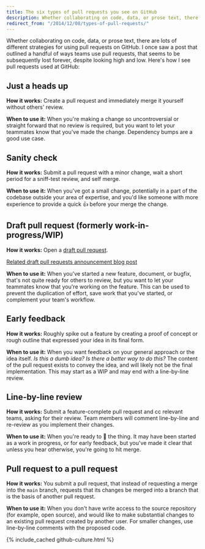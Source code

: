 ```yaml
---
title: The six types of pull requests you see on GitHub
description: Whether collaborating on code, data, or prose text, there are lots of different strategies for using pull requests on GitHub.  Specifically, [just a heads up](#just-a-heads-up), [sanity check](#sanity-check), [work in progress (WIP)](#work-in-progress-wip), [early feedback](#early-feedback), [line-by-line review](#line-by-line-review), and [pull request to a pull request](#pull-request-to-a-pull-request).
redirect_from: "/2014/12/08/types-of-pull-requests/"
---
```


Whether collaborating on code, data, or prose text, there are lots of different strategies for using pull requests on GitHub. I once saw a post that outlined a handful of ways teams use pull requests, that seems to be subsequently lost forever, despite looking high and low. Here's how I see pull requests used at GitHub:

## Just a heads up

**How it works:** Create a pull request and immediately merge it yourself without others' review.

**When to use it:** When you're making a change so uncontroversial or straight forward that no review is required, but you want to let your teammates know that you've made the change. Dependency bumps are a good use case.

## Sanity check

**How it works:** Submit a pull request with a minor change, wait a short period for a sniff-test review, and self merge.

**When to use it:** When you've got a small change, potentially in a part of the codebase outside your area of expertise, and you'd like someone with more experience to provide a quick :+1: before your merge the change.

## Draft pull request (formerly work-in-progress/WIP)

**How it works:** Open a [draft pull request](https://docs.github.com/en/pull-requests/collaborating-with-pull-requests/proposing-changes-to-your-work-with-pull-requests/about-pull-requests#draft-pull-requests).

[Related draft pull requests announcement blog post](https://github.blog/2019-02-14-introducing-draft-pull-requests/)

**When to use it:** When you've started a new feature, document, or bugfix, that's not quite ready for others to review, but you want to let your teammates know that you're working on the feature. This can be used to prevent the duplication of effort, save work that you've started, or complement your team's workflow.

## Early feedback

**How it works:** Roughly spike out a feature by creating a proof of concept or rough outline that expressed your idea in its final form.

**When to use it:** When you want feedback on your general approach or the idea itself. *Is this a dumb idea? Is there a better way to do this?* The content of the pull request exists to convey the idea, and will likely not be the final implementation. This may start as a WIP and may end with a line-by-line review.

## Line-by-line review

**How it works:** Submit a feature-complete pull request and cc relevant teams, asking for their review. Team members will comment line-by-line and re-review as you implement their changes.

**When to use it:** When you're ready to :ship: the thing. It may have been started as a work in progress, or for early feedback, but you've made it clear that unless you hear otherwise, you're going to hit merge.

## Pull request to a pull request

**How it works:** You submit a pull request, that instead of requesting a merge into the `main` branch, requests that its changes be merged into a branch that is the basis of another pull request.

**When to use it:** When you don't have write access to the source repository (for example, open source), and would like to make substantial changes to an existing pull request created by another user. For smaller changes, use line-by-line comments with the proposed code.

{% include_cached github-culture.html %}
